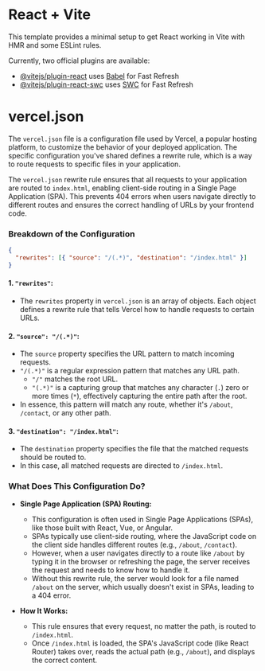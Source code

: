 # React + Vite

This template provides a minimal setup to get React working in Vite with HMR and some ESLint rules.

Currently, two official plugins are available:

- [@vitejs/plugin-react](https://github.com/vitejs/vite-plugin-react/blob/main/packages/plugin-react/README.md) uses [Babel](https://babeljs.io/) for Fast Refresh
- [@vitejs/plugin-react-swc](https://github.com/vitejs/vite-plugin-react-swc) uses [SWC](https://swc.rs/) for Fast Refresh

# vercel.json
The `vercel.json` file is a configuration file used by Vercel, a popular hosting platform, to customize the behavior of your deployed application. The specific configuration you've shared defines a rewrite rule, which is a way to route requests to specific files in your application.

The `vercel.json` rewrite rule ensures that all requests to your application are routed to `index.html`, enabling client-side routing in a Single Page Application (SPA). This prevents 404 errors when users navigate directly to different routes and ensures the correct handling of URLs by your frontend code.

### Breakdown of the Configuration

```json
{
  "rewrites": [{ "source": "/(.*)", "destination": "/index.html" }]
}
```

#### 1. **`"rewrites"`:**
   - The `rewrites` property in `vercel.json` is an array of objects. Each object defines a rewrite rule that tells Vercel how to handle requests to certain URLs.

#### 2. **`"source": "/(.*)"`:**
   - The `source` property specifies the URL pattern to match incoming requests. 
   - `"/(.*)"` is a regular expression pattern that matches any URL path. 
     - `"/"` matches the root URL.
     - `"(.*)"` is a capturing group that matches any character (`.`) zero or more times (`*`), effectively capturing the entire path after the root.
   - In essence, this pattern will match any route, whether it's `/about`, `/contact`, or any other path.

#### 3. **`"destination": "/index.html"`:**
   - The `destination` property specifies the file that the matched requests should be routed to.
   - In this case, all matched requests are directed to `/index.html`.

### What Does This Configuration Do?

- **Single Page Application (SPA) Routing:**
  - This configuration is often used in Single Page Applications (SPAs), like those built with React, Vue, or Angular.
  - SPAs typically use client-side routing, where the JavaScript code on the client side handles different routes (e.g., `/about`, `/contact`).
  - However, when a user navigates directly to a route like `/about` by typing it in the browser or refreshing the page, the server receives the request and needs to know how to handle it.
  - Without this rewrite rule, the server would look for a file named `/about` on the server, which usually doesn't exist in SPAs, leading to a 404 error.

- **How It Works:**
  - This rule ensures that every request, no matter the path, is routed to `/index.html`.
  - Once `/index.html` is loaded, the SPA's JavaScript code (like React Router) takes over, reads the actual path (e.g., `/about`), and displays the correct content.

